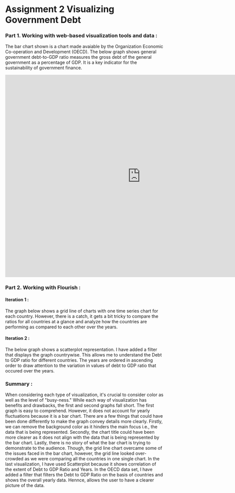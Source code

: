 # Assignment 2 Visualizing Government Debt

### Part 1. Working with web-based visualization tools and data :
The bar chart shown is a chart made avaiable by the Organization Economic Co-operation and Development (OECD). The below graph shows general government debt-to-GDP ratio measures the gross debt of the general government as a percentage of GDP. It is a key indicator for the sustainability of government finance.

<iframe src="https://data.oecd.org/chart/6vlD" width="860" height="645" style="border: 0" mozallowfullscreen="true" webkitallowfullscreen="true" allowfullscreen="true"><a href="https://data.oecd.org/chart/6vlD" target="_blank">OECD Chart: General government debt, Total, % of GDP, Annual, 2018</a></iframe>

### Part 2. Working with Flourish :

#### Iteration 1 :
The graph below shows a grid line of charts with one time series chart for each country. However, there is a catch, it gets a bit tricky to compare the ratios for all countries at a glance and analyze how the countries are performing as compared to each other over the years.

<div class="flourish-embed flourish-chart" data-src="visualisation/7676036"><script src="https://public.flourish.studio/resources/embed.js"></script></div>

#### Iteration 2 :
The below graph shows a scatterplot representation. I have added a filter that displays the graph countrywise. This allows me to understand the Debt to GDP ratio for different countries. The years are ordered in ascending order to draw attention to the variation in values of debt to GDP ratio that occured over the years.

<div class="flourish-embed flourish-scatter" data-src="visualisation/7679214"><script src="https://public.flourish.studio/resources/embed.js"></script></div>

### Summary : 
When considering each type of visualization, it's crucial to consider color as well as the level of "busy-ness." While each way of visualization has benefits and drawbacks, the first and second graphs fall short. The first graph is easy to comprehend. However, it does not account for yearly fluctuations because it is a bar chart. There are a few things that could have been done differently to make the graph convey details more clearly. Firstly, we can remove the background color as it hinders the main focus i.e., the data that is being represented. Secondly, the chart title could have been more clearer as it does not align with the data that is being represented by the bar chart. Lastly, there is no story of what the bar chart is trying to demonstrate to the audience. Though, the grid line chart overcame some of the issues faced in the bar chart, however, the grid line looked over-crowded as we were comparing all the countries in one single chart. In the last visualization, I have used Scatterplot because it shows correlation of the extent of Debt to GDP Ratio and Years. In the OECD data set, I have added a filter that filters the Debt to GDP Ratio on the basis of countries and shows the overall yearly data. Hennce, allows the user to have a clearer picture of the data.

